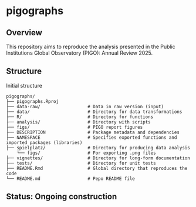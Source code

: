 # pigographs

## Overview

This repository aims to reproduce the analysis presented in the Public Institutions Global Observatory (PIGO): Annual Review 2025.

## Structure

Initial structure

```         
pigographs/
├── pigographs.Rproj           
├── data-raw/                  # Data in raw version (input)
├── data/                      # Directory for data transformations 
├── R/                         # Directory for functions
├── analysis/                  # Directory with scripts
├── figs/                      # PIGO report figures
├── DESCRIPTION                # Package metadata and dependencies
├── NAMESPACE                  # Specifies exported functions and imported packages (libraries)
├── spielplatz/                # Directory for producing data analysis
    └── figs/                  # For exporting .png files
├── vignettes/                 # Directory for long-form documentation 
├── tests/                     # Directory for unit tests
├── README.Rmd                 # Global directory that reproduces the code 
└── README.md                  # Pepo README file
```

## Status: Ongoing construction
